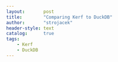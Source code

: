 ```yaml
---
layout:       post
title:        "Comparing Kerf to DuckDB"
author:       "strojacek"
header-style: text
catalog:      true
tags:
    - Kerf
    - DuckDB
---
```


>



